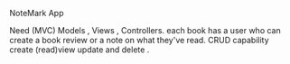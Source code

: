 NoteMark App

Need (MVC)
Models , Views , Controllers.
each book has a user who can create a book review or a note on what they've read.
CRUD capability
create (read)view update and delete .
